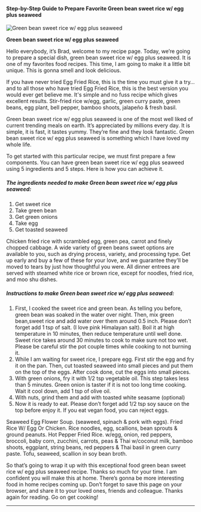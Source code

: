             

#### Step-by-Step Guide to Prepare Favorite Green bean sweet rice w/ egg plus seaweed

![Green bean sweet rice w/ egg plus seaweed](https://img-global.cpcdn.com/recipes/43305b71c2ab2f10/751x532cq70/green-bean-sweet-rice-w-egg-plus-seaweed-recipe-main-photo.jpg)

**Green bean sweet rice w/ egg plus seaweed**

Hello everybody, it’s Brad, welcome to my recipe page. Today, we’re going to prepare a special dish, green bean sweet rice w/ egg plus seaweed. It is one of my favorites food recipes. This time, I am going to make it a little bit unique. This is gonna smell and look delicious.

If you have never tried Egg Fried Rice, this is the time you must give it a try… and to all those who have tried Egg Fried Rice, this is the best version you would ever get believe me. It's simple and no fuss recipe which gives excellent results. Stir-fried rice w/egg, garlic, green curry paste, green beans, egg plant, bell pepper, bamboo shoots, jalapeño & fresh basil.

Green bean sweet rice w/ egg plus seaweed is one of the most well liked of current trending meals on earth. It’s appreciated by millions every day. It is simple, it is fast, it tastes yummy. They’re fine and they look fantastic. Green bean sweet rice w/ egg plus seaweed is something which I have loved my whole life.

To get started with this particular recipe, we must first prepare a few components. You can have green bean sweet rice w/ egg plus seaweed using 5 ingredients and 5 steps. Here is how you can achieve it.

##### The ingredients needed to make Green bean sweet rice w/ egg plus seaweed:

1.  Get sweet rice
2.  Take green bean
3.  Get green onions
4.  Take egg
5.  Get toasted seaweed

Chicken fried rice with scrambled egg, green pea, carrot and finely chopped cabbage. A wide variety of green beans sweet options are available to you, such as drying process, variety, and processing type. Get up early and buy a few of these for your love, and we guarantee they'll be moved to tears by just how thoughtful you were. All dinner entrees are served with steamed white rice or brown rice, except for noodles, fried rice, and moo shu dishes.

##### Instructions to make Green bean sweet rice w/ egg plus seaweed:

1.  First, I cooked the sweet rice and green bean. As telling you before, green bean was soaked in the water over night. Then, mix green bean,sweet rice and add water over them around 0.5 inch. Please don’t forget add 1 tsp of salt. (I love pink Himalayan salt). Boil it at high temperature in 10 minutes, then reduce temperature until well done. Sweet rice takes around 30 minutes to cook to make sure not too wet. Please be careful stir the pot couple times while cooking to not burning it.
2.  While I am waiting for sweet rice, I prepare egg. First stir the egg and fry it on the pan. Then, cut toasted seaweed into small pieces and put them on the top of the eggs. After cook done, cut the eggs into small pieces.
3.  With green onions, fry it with 1/2 tsp vegetable oil. This step takes less than 5 minutes. Green onion is taster if it is not too long time cooking. Wait it cool down, add 1 tsp of olive oil.
4.  With nuts, grind them and add with toasted white seasame (optional)
5.  Now it is ready to eat. Please don’t forget add 1/2 tsp soy sauce on the top before enjoy it. If you eat vegan food, you can reject eggs.

Seaweed Egg Flower Soup. (seaweed, spinach & pork with eggs). Fried Rice W/ Egg Or Chicken. Rice noodles, egg, scallions, bean sprouts & ground peanuts. Hot Pepper Fried Rice. w/egg, onion, red peppers, broccoli, baby corn, zucchini, carrots, peas & Thai w/coconut milk, bamboo shoots, eggplant, string beans, red peppers & Thai basil in green curry paste. Tofu, seaweed, scallion in soy bean broth.

So that’s going to wrap it up with this exceptional food green bean sweet rice w/ egg plus seaweed recipe. Thanks so much for your time. I am confident you will make this at home. There’s gonna be more interesting food in home recipes coming up. Don’t forget to save this page on your browser, and share it to your loved ones, friends and colleague. Thanks again for reading. Go on get cooking!

* * *